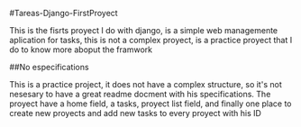 #Tareas-Django-FirstProyect

This is the fisrts proyect I do with django, is a simple web managemente aplication for tasks, this is not a complex proyect, is a practice proyect that I do to know more aboput the framwork

##No especifications 

This is a practice project, it does not have a complex structure, so it's not nesesary to have a great readme docment with his specifications. The proyect have a home field, a tasks, proyect list field, and finally one place to create new proyects and add new tasks to every proyect with his ID

